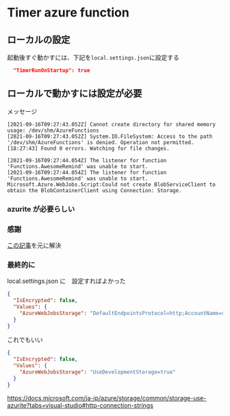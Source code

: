 # Timer azure function

## ローカルの設定
起動後すぐ動かすには、下記を`local.settings.json`に設定する
```json
  "TimerRunOnStartup": true
```

## ローカルで動かすには設定が必要
メッセージ

```
[2021-09-16T09:27:43.052Z] Cannot create directory for shared memory usage: /dev/shm/AzureFunctions
[2021-09-16T09:27:43.052Z] System.IO.FileSystem: Access to the path '/dev/shm/AzureFunctions' is denied. Operation not permitted.
[18:27:43] Found 0 errors. Watching for file changes.

[2021-09-16T09:27:44.054Z] The listener for function 'Functions.AwesomeRemind' was unable to start.
[2021-09-16T09:27:44.054Z] The listener for function 'Functions.AwesomeRemind' was unable to start. Microsoft.Azure.WebJobs.Script:Could not create BlobServiceClient to obtain the BlobContainerClient using Connection: Storage.
```

### azurite が必要らしい

### 感謝
[この記事](https://zenn.dev/ibaraki/articles/8bc72a15eb0d00)を元に解決

### 最終的に
local.settings.json に　設定すればよかった

```json
{
  "IsEncrypted": false,
  "Values": {
    "AzureWebJobsStorage": "DefaultEndpointsProtocol=http;AccountName=devstoreaccount1;AccountKey=Eby8vdM02xNOcqFlqUwJPLlmEtlCDXJ1OUzFT50uSRZ6IFsuFq2UVErCz4I6tq/K1SZFPTOtr/KBHBeksoGMGw==;BlobEndpoint=http://127.0.0.1:10000/devstoreaccount1;"
  }
}
```

これでもいい
```json
{
  "IsEncrypted": false,
  "Values": {
    "AzureWebJobsStorage": "UseDevelopmentStorage=true"
  }
}
```

https://docs.microsoft.com/ja-jp/azure/storage/common/storage-use-azurite?tabs=visual-studio#http-connection-strings
